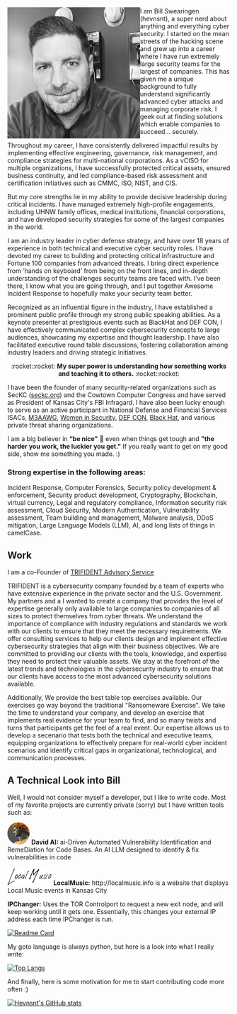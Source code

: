 <img align="left" src="./images/bill-bio.jpeg" width="300" alt="Bill Swearingen's bio picture" title="Bill Swearingen">
I am Bill Swearingen (hevnsnt), a super nerd about anything and everything cyber security. I started on the mean streets of the hacking scene and grew up into a career where I have run extremely large security teams for the largest of companies. This has given me a unique background to fully understand significantly advanced cyber attacks and managing corporate risk. I geek out at finding solutions which enable companies to succeed… securely.


Throughout my career, I have consistently delivered impactful results by implementing effective engineering, governance, risk management, and compliance strategies for multi-national corporations. As a vCISO for multiple organizations, I have successfully protected critical assets, ensured business continuity, and led compliance-based risk assessment and certification initiatives such as CMMC, ISO, NIST, and CIS. 

But my core strengths lie in my ability to provide decisive leadership during critical incidents. I have managed extremely high-profile engagements, including UHNW family offices, medical institutions, financial corporations, and have developed security strategies for some of the largest companies in the world.

I am an industry leader in cyber defense strategy, and have over 18 years of experience in both technical and executive cyber security roles. I have devoted my career to building and protecting critical infrastructure and Fortune 100 companies from advanced threats. I bring direct experience from ‘hands on keyboard’ from being on the front lines, and in-depth understanding of the challenges security teams are faced with. I've been there, I know what you are going through, and I put together Awesome Incident Response to hopefully make your security team better.  

Recognized as an influential figure in the industry, I have established a prominent public profile through my strong public speaking abilities. As a keynote presenter at prestigious events such as BlackHat and DEF CON, I have effectively communicated complex cybersecurity concepts to large audiences, showcasing my expertise and thought leadership. I have also facilitated executive round table discussions, fostering collaboration among industry leaders and driving strategic initiatives.

<p align="center">
:rocket::rocket: <b>My super power is understanding how something works and teaching it to others.</b> :rocket::rocket:
</p>


I have been the founder of many security-related organizations such as SecKC ([seckc.org](https://seckc.org)) and the Cowtown Computer Congress and have served as President of Kansas City's FBI Infragard. I have also been lucky enough to serve as an active participant in National Defense and Financial Services ISACs, [M3AAWG](https://www.m3aawg.org/), [Women in Security](https://www.wiskc.org/), [DEF CON](https://defcon.org), [Black Hat](https://www.blackhat.com), and various private threat sharing organizations.

I am a big believer in **“be nice"** :slightly_smiling_face: even when things get tough and **"the harder you work, the luckier you get."** If you really want to get on my good side, show me something you made. :)

### Strong expertise in the following areas:

Incident Response, Computer Forensics, Security policy development & enforcement, Security product development, Cryptography, Blockchain, virtual currency, Legal and regulatory compliance, Information security risk assessment, Cloud Security, Modern Authentication, Vulnerability assessment, Team building and management, Malware analysis, DDoS mitigation, Large Language Models (LLM), AI, and long lists of things in camelCase.

## Work
I am a co-Founder of [TRIFIDENT Advisory Service](https://trifident.com) 

TRIFIDENT is a cybersecurity company founded by a team of experts who have extensive experience in the private sector and the U.S.  Government. My partners and a I wanted to create a company that provides the level of expertise generally only available to large companies to companies of all sizes to protect themselves from cyber threats. We understand the importance of compliance with industry regulations and standards we work with our clients to ensure that they meet the necessary requirements. We offer consulting services to help our clients design and implement effective cybersecurity strategies that align with their business objectives. We are committed to providing our clients with the tools, knowledge, and expertise they need to protect their valuable assets. We stay at the forefront of the latest trends and technologies in the cybersecurity industry to ensure that our clients have access to the most advanced cybersecurity solutions available.

Additionally, We provide the best table top exercises available. Our exercises go way beyond the traditional "Ransomeware Exercise".  We take the time to understand your company, and develop an exercise that implements real evidence for your team to find, and so many twists and turns that participants get the feel of a real event.  Our expertise allows us to develop a secenario that tests both the technical and executive teams, equipping organizations to effectively prepare for real-world cyber incident scenarios and identify critical gaps in organizational, technological, and communication processes.


## A Technical Look into Bill
Well, I would not consider myself a developer, but I like to write code.  Most of my favorite projects are currently private (sorry) but I have written tools such as:

<img src="./images/davd-round-small.png" width="50" alt="David.AI" title="David.AI">
<b>David AI:</b> ai-Driven Automated Vulnerability Identification and RemeDiation for Code Bases. An AI LLM designed to identify & fix vulnerabilities in code
<br/>
<br/>
<img src="./images/localmusic-text-1.webp" width="100" alt="LocalMusic.info" title="LocalMusic.info">
<b>LocalMusic:</b> http://localmusic.info is a website that displays Local Music events in Kansas City


<b>IPChanger:</b> Uses the TOR Controlport to request a new exit node, and will keep working until it gets one. Essentially, this changes your external IP address each time IPChanger is run.

[![Readme Card](https://github-readme-stats.vercel.app/api/pin/?username=hevnsnt&repo=IPChanger)](https://github.com/anuraghazra/github-readme-stats)

My goto language is always python, but here is a look into what I really write:

[![Top Langs](https://github-readme-stats.vercel.app/api/top-langs/?username=hevnsnt)](https://github.com/anuraghazra/github-readme-stats)

And finally, here is some motivation for me to start contributing code more often :)

[![Hevnsnt's GitHub stats](https://github-readme-stats.vercel.app/api?username=hevnsnt&hide=contribs&show_icons=true)](https://github.com/anuraghazra/github-readme-stats)
